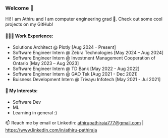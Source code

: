 ### Welcome 👋 


Hi! I am Athiru and I am computer engineering grad 🔨. Check out some cool projects on my GitHub!

#### 👨🏽‍💻 Work Experience: 
- Solutions Architect @ Plotly [Aug 2024 - Present]
- Software Engineer Intern @ Zebra Technologies [May 2024 – Aug 2024]
- Software Engineer Intern @ Investment Management Cooperation of Ontario [May 2023 – Aug 2023]
- Software Engineer Intern @ TD Bank [May 2022 - Aug 2022]
- Software Enginner Intern @ GAO Tek [Aug 2021 - Dec 2021]
- Buisness Development Intern @ Trivayu Infotech [May 2021 - Jul 2021] 


#### 🌱 My Interests: 
- Software Dev
- ML
- Learning in general :)
  

 📫 Reach me by email or LinkedIn: athirupathiraja777@gmail.com | https://www.linkedin.com/in/athiru-pathiraja

<!---
athirupathiraja/athirupathiraja is a ✨ special ✨ repository because its `README.md` (this file) appears on your GitHub profile.
You can click the Preview link to take a look at your changes.
--->

